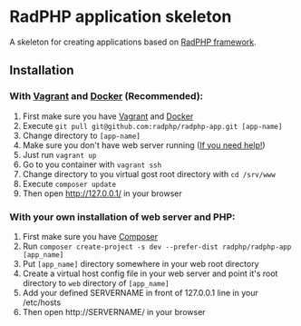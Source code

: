 # RadPHP application skeleton
A skeleton for creating applications based on [RadPHP framework](https://github.com/radphp/radphp).


## Installation

### With [Vagrant](http://docs.vagrantup.com/v2/installation/) and [Docker](https://docs.docker.com/installation/) (Recommended):
1. First make sure you have [Vagrant](http://docs.vagrantup.com/v2/installation/) and [Docker](https://docs.docker.com/installation/)
2. Execute `git pull git@github.com:radphp/radphp-app.git [app-name]`
3. Change directory to `[app-name]`
4. Make sure you don't have web server running ([If you need help!](http://unix.stackexchange.com/a/139019/7099))
5. Just run `vagrant up`
6. Go to you container with `vagrant ssh`
7. Change directory to you virtual gost root directory with `cd /srv/www`
8. Execute `composer update`
9. Then open http://127.0.0.1/ in your browser

### With your own installation of web server and PHP:
1. First make sure you have [Composer](http://getcomposer.org/doc/00-intro.m)
2. Run `composer create-project -s dev --prefer-dist radphp/radphp-app [app_name]`
3. Put `[app_name]` directory somewhere in your web root directory
4. Create a virtual host config file in your web server and point it's root directory to `web` directory of `[app_name]`
5. Add your defined SERVERNAME in front of 127.0.0.1 line in your /etc/hosts
6. Then open http://SERVERNAME/ in your browser
